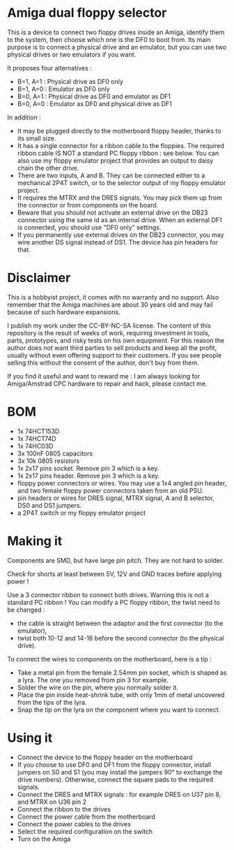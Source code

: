 # Amiga dual floppy selector
This is a device to connect two floppy drives inside an Amiga, identify them to the system, then choose which one is the DF0 to boot from. Its main purpose is to connect a physical drive and an emulator, but you can use two physical drives or two emulators if you want.

It proposes four alternatives :
- B=1, A=1 : Physical drive as DF0 only
- B=1, A=0 : Emulator as DF0 only
- B=0, A=1 : Physical drive as DF0 and emulator as DF1
- B=0, A=0 : Emulator as DF0 and physical drive as DF1

In addition :
- It may be plugged directly to the motherboard floppy header, thanks to its small size.
- It has a single connector for a ribbon cable to the floppies. The required ribbon cable IS NOT a standard PC floppy ribbon : see below. You can also use my floppy emulator project that provides an output to daisy chain the other drive.
- There are two inputs, A and B. They can be connected either to a mechanical 2P4T switch, or to the selector output of my floppy emulator project.
- It requires the MTRX and the DRES signals. You may pick them up from the connector or from components on the board.
- Beware that you should not activate an external drive on the DB23 connector using the same id as an internal drive. When an external DF1 is connected, you should use "DF0 only" settings.
- If you permanently use external drives on the DB23 connector, you may wire another DS signal instead of DS1. The device has pin headers for that.


# Disclaimer
This is a hobbyist project, it comes with no warranty and no support. Also remember that the Amiga machines are about 30 years old and may fail because of such hardware expansions.

I publish my work under the CC-BY-NC-SA license. The content of this repository is the result of weeks of work, requiring investment in tools, parts, prototypes, and risky tests on his own equipment. For this reason the author does not want third parties to sell products and keep all the profit, usually without even offering support to their customers. If you see people selling this without the consent of the author, don't buy from them.

If you find it useful and want to reward me : I am always looking for Amiga/Amstrad CPC hardware to repair and hack, please contact me.

# BOM
- 1x 74HCT153D
- 1x 74HCT74D
- 1x 74HC03D
- 3x 100nF 0805 capacitors
- 3x 10k 0805 resistors
- 1x 2x17 pins socket. Remove pin 3 which is a key.
- 1x 2x17 pins header. Remove pin 3 which is a key.
- floppy power connectors or wires. You may use a 1x4 angled pin header, and two female floppy power connectors taken from an old PSU.
- pin headers or wires for DRES signal, MTRX signal, A and B selector, DS0 and DS1 jumpers.
- a 2P4T switch or my floppy emulator project

# Making it
Components are SMD, but have large pin pitch. They are not hard to solder.

Check for shorts at least between 5V, 12V and GND traces before applying power !

Use a 3 connector ribbon to connect both drives. Warning this is not a standard PC ribbon ! You can modify a PC floppy ribbon, the twist need to be changed :
- the cable is straight between the adaptor and the first connector (to the emulator),
- twist both 10-12 and 14-16 before the second connector (to the physical drive).

To connect the wires to components on the motherboard, here is a tip :
- Take a metal pin from the female 2.54mm pin socket, which is shaped as a lyra. The one you removed from pin 3 for example.
- Solder the wire on the pin, where you normally solder it.
- Place the pin inside heat-shrink tube, with only 1mm of metal uncovered from the tips of the lyra.
- Snap the tip on the lyra on the component where you want to connect.

# Using it
- Connect the device to the floppy header on the motherboard
- If you choose to use DF0 and DF1 from the floppy connector, install jumpers on S0 and S1 (you may install the jumpers 90° to exchange the drive numbers). Otherwise, connect the square pads to the required signals.
- Connect the DRES and MTRX signals : for example DRES on U37 pin 8, and MTRX on U36 pin 2
- Connect the ribbon to the drives
- Connect the power cable from the motherboard
- Connect the power cables to the drives
- Select the required configuration on the switch
- Turn on the Amiga

